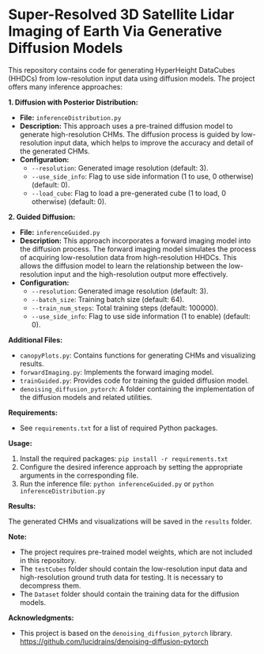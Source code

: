 # Super-Resolved 3D Satellite Lidar Imaging of Earth Via Generative Diffusion Models

This repository contains code for generating HyperHeight DataCubes (HHDCs) from low-resolution input data using diffusion models. The project offers many inference approaches:

**1. Diffusion with Posterior Distribution:**

- **File:** `inferenceDistribution.py`
- **Description:** This approach uses a pre-trained diffusion model to generate high-resolution CHMs. The diffusion process is guided by low-resolution input data, which helps to improve the accuracy and detail of the generated CHMs.
- **Configuration:**
    - `--resolution`: Generated image resolution (default: 3).
    - `--use_side_info`: Flag to use side information (1 to use, 0 otherwise) (default: 0).
    - `--load_cube`: Flag to load a pre-generated cube (1 to load, 0 otherwise) (default: 0).


**2. Guided Diffusion:**

- **File:** `inferenceGuided.py`
- **Description:** This approach incorporates a forward imaging model into the diffusion process. The forward imaging model simulates the process of acquiring low-resolution data from high-resolution HHDCs. This allows the diffusion model to learn the relationship between the low-resolution input and the high-resolution output more effectively.
- **Configuration:**
    - `--resolution`: Generated image resolution (default: 3).
    - `--batch_size`: Training batch size (default: 64).
    - `--train_num_steps`: Total training steps (default: 100000).
    - `--use_side_info`: Flag to use side information (1 to enable) (default: 0).

**Additional Files:**

- `canopyPlots.py`: Contains functions for generating CHMs and visualizing results.
- `forwardImaging.py`: Implements the forward imaging model.
- `trainGuided.py`: Provides code for training the guided diffusion model.
- `denoising_diffusion_pytorch`: A folder containing the implementation of the diffusion models and related utilities.

**Requirements:**

- See `requirements.txt` for a list of required Python packages.

**Usage:**

1. Install the required packages: `pip install -r requirements.txt`
2. Configure the desired inference approach by setting the appropriate arguments in the corresponding file.
3. Run the inference file: `python inferenceGuided.py` or `python inferenceDistribution.py`

**Results:**

The generated CHMs and visualizations will be saved in the `results` folder.

**Note:**

- The project requires pre-trained model weights, which are not included in this repository.
- The `testCubes` folder should contain the low-resolution input data and high-resolution ground truth data for testing. It is necessary to decompress them.
- The `Dataset` folder should contain the training data for the diffusion models.

**Acknowledgments:**

- This project is based on the `denoising_diffusion_pytorch` library. https://github.com/lucidrains/denoising-diffusion-pytorch